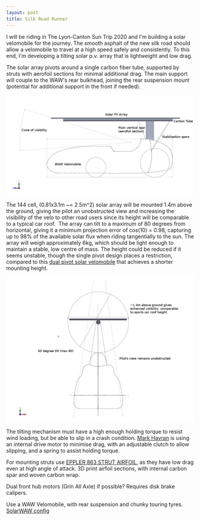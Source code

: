 ```yaml
---
layout: post
title: Silk Road Runner
---
```


I will be riding in The Lyon-Canton Sun Trip 2020 and I'm building a solar velomobile for the journey. The smooth asphalt of the new silk road should allow a velomobile to travel at a high speed safely and consistently.
To this end, I'm developing a tilting solar p.v. array that is lightweight and low drag. 

The solar array pivots around a single carbon fiber tube, supported by struts with aerofoil sections for minimal additional drag. The main support will couple to the WAW's rear bulkhead, joining the rear suspension mount (potential for additional support in the front if needed).

![SolarWAW](/figures/Silkroadrunner-sketch_side.png "Silkroadrunner side projection")

The 144 cell, (0.81x3.1m ~= 2.5m^2) solar array will be mounted 1.4m above the ground, giving the pilot an unobstructed view and increasing the visibility of the velo to other road users since its height will be comparable to a typical car roof.  
The array can tilt to a maximum of 80 degrees from horizontal, giving it a minimum projection error of cos(10) = 0.98, capturing up to 98% of the available solar flux when riding tangentially to the sun. The array will weigh approximately 6kg, which should be light enough to maintain a stable, low centre of mass. 
The height could be reduced if it seems unstable, though the single pivot design places a restriction, compared to this [dual pivot solar velomobile](https://solarvelomobile.wordpress.com/) that achieves a shorter mounting height.

![SolarWAW](/figures/Silkroadrunner-sketch_front.png "Silkroadrunner front projection")

The tilting mechanism must have a high enough holding torque to resist wind loading, but be able to slip in a crash condition. [Mark Havran](https://endless-sphere.com/forums/viewtopic.php?f=6&t=94721&sid=c873bc96a33fb6dda71d2c29d48ecb6b&start=25) is using an internal drive motor to minimise drag, with an adjustable clutch to allow slipping, and a spring to assist holding torque.

For mounting struts use [EPPLER 863 STRUT AIRFOIL](http://airfoiltools.com/airfoil/details?airfoil=e863-il), as they have low drag even at high angle of attack. 3D print airfoil sections, with internal carbon spar and woven carbon wrap.


Dual front hub motors (Grin All Axle) if possible? Requires disk brake calipers.

Use a WAW Velomobile, with rear suspension and chunky touring tyres.
[SolarWAW config](https://docs.google.com/spreadsheets/d/1wEqqIy4X9xhtoNJgTPnYXVTqeOeeLkHr_mUNiSBvudw/edit?usp=drive_web)
